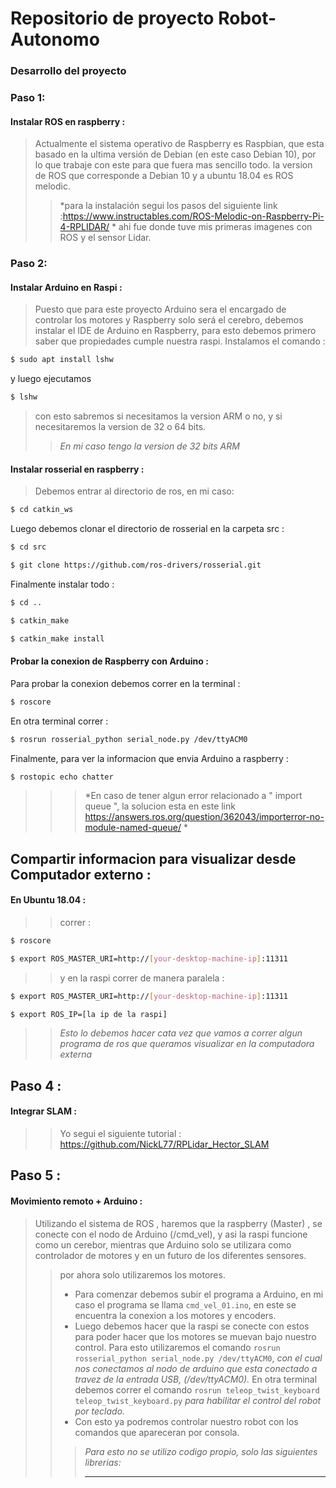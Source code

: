 # Repositorio de proyecto Robot-Autonomo
### Desarrollo del proyecto
### Paso 1: 
#### Instalar ROS en raspberry :
> Actualmente el sistema operativo de Raspberry es Raspbian, que esta basado en la ultima versión de Debian (en este caso Debian 10), por lo que trabaje con este para que fuera mas sencillo todo.
> la version de ROS que corresponde a Debian 10 y a ubuntu 18.04 es ROS melodic.
>>*para la instalación segui los pasos del siguiente link :https://www.instructables.com/ROS-Melodic-on-Raspberry-Pi-4-RPLIDAR/ *
>> ahi fue donde tuve mis primeras imagenes con ROS y el sensor Lidar.

### Paso 2:
#### Instalar Arduino en Raspi :
> Puesto que para este proyecto Arduino sera el encargado de controlar los motores y Raspberry solo será el cerebro, debemos instalar el IDE de Arduino en Raspberry, para esto debemos primero saber que propiedades cumple nuestra raspi.
>Instalamos el comando :
``` bash
$ sudo apt install lshw
```
y luego ejecutamos 
``` bash
$ lshw
```
> con esto sabremos si necesitamos la version ARM o no, y si necesitaremos la version de 32 o 64 bits. 
> > *En mi caso tengo la version de 32 bits ARM*
#### Instalar rosserial en raspberry :
> Debemos entrar al directorio de ros, en mi caso: 
``` bash
$ cd catkin_ws
```
Luego debemos clonar el directorio de rosserial en la carpeta src :
``` bash
$ cd src
```
``` bash
$ git clone https://github.com/ros-drivers/rosserial.git
```
Finalmente instalar todo :
``` bash
$ cd ..
```
``` bash
$ catkin_make
```
``` bash
$ catkin_make install
```
#### Probar la conexion de Raspberry con Arduino :

Para probar la conexion debemos correr en la terminal :
``` bash
$ roscore
```
En otra terminal correr :
``` bash
$ rosrun rosserial_python serial_node.py /dev/ttyACM0
```
Finalmente, para ver la informacion que envia Arduino a raspberry :
``` bash
$ rostopic echo chatter
```
>>> *En caso de tener algun error relacionado a " import queue ", la solucion esta en este link https://answers.ros.org/question/362043/importerror-no-module-named-queue/ *

## Compartir informacion para visualizar desde Computador externo :
#### En Ubuntu 18.04 :
>> correr :
 ``` bash
 $ roscore
 ```
 ``` bash
 $ export ROS_MASTER_URI=http://[your-desktop-machine-ip]:11311
 ```
  >> y en la raspi correr de manera paralela :
 ``` bash
 $ export ROS_MASTER_URI=http://[your-desktop-machine-ip]:11311
 ```
 ``` bash
 $ export ROS_IP=[la ip de la raspi]
 ```
 >>*Esto lo debemos hacer cata vez que vamos a correr algun programa de ros que queramos visualizar en la computadora externa*

## Paso 4 : 
#### Integrar SLAM :
>> Yo segui el siguiente tutorial : https://github.com/NickL77/RPLidar_Hector_SLAM

## Paso 5 :
#### Movimiento remoto + Arduino :

> Utilizando el sistema de ROS , haremos que la raspberry (Master) , se conecte con el nodo de Arduino (/cmd_vel), y asi la raspi funcione como un cerebor, mientras que Arduino solo se utilizara como controlador de motores y en un futuro de los diferentes sensores.
> > por ahora solo utilizaremos los motores.
> > * Para comenzar debemos subir el programa a Arduino, en mi caso el programa se llama `cmd_vel_01.ino`, en este se encuentra la conexion a los motores y encoders.
> > * Luego debemos hacer que la raspi se conecte con estos para poder hacer que los motores se muevan bajo nuestro control. Para esto utilizaremos el comando 
> > `rosrun rosserial_python serial_node.py /dev/ttyACM0`, *con el cual nos conectamos al nodo de arduino que esta conectado a travez de la entrada USB, (/dev/ttyACM0).*
> > En otra terminal debemos correr el comando 
> > `rosrun teleop_twist_keyboard teleop_twist_keyboard.py` *para habilitar el control del robot por teclado.*
> > * Con esto ya podremos controlar nuestro robot con los comandos que apareceran por consola.
> > > *Para esto no se utilizo codigo propio, solo las siguientes librerias:*
> > > * **








